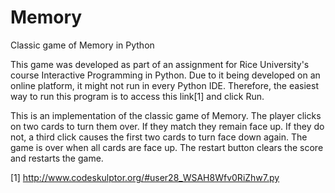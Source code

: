Memory
======

Classic game of Memory in Python


This game was developed as part of an assignment for Rice University's 
course Interactive Programming in Python. Due to it being developed on 
an online platform, it might not run in every Python IDE. Therefore, 
the easiest way to run this program is to access this link[1] and click Run.

This is an implementation of the classic game of Memory. The player clicks
on two cards to turn them over. If they match they remain face up. If they
do not, a third click causes the first two cards to turn face down again.
The game is over when all cards are face up. The restart button clears the 
score and restarts the game.


[1] http://www.codeskulptor.org/#user28_WSAH8Wfv0RiZhw7.py
